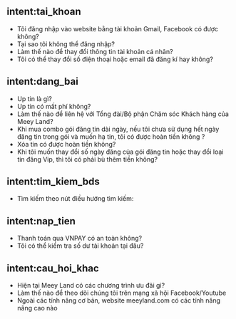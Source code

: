 ﻿## intent:tai_khoan
 - Tôi đăng nhập vào website bằng tài khoản Gmail, Facebook có được không? 
 - Tại sao tôi không thể đăng nhập?
 - Làm thế nào để thay đổi thông tin tài khoản cá nhân?
 - Tôi có thể thay đổi số điện thoại hoặc email đã đăng kí hay không? 
## intent:dang_bai
 - Up tin là gì?
 - Up tin có mất phí không?
 - Làm thế nào để liên hệ với Tổng đài/Bộ phận Chăm sóc Khách hàng của Meey Land?
 - Khi mua combo gói đăng tin dài ngày, nếu tôi chưa sử dụng hết ngày đăng tin trong gói và muốn hạ tin, tôi có được hoàn tiền không ?
 - Xóa tin có được hoàn tiền không?
 - Khi tôi muốn thay đổi số ngày đăng của gói đăng tin hoặc thay đổi loại tin đăng Vip, thì tôi có phải bù thêm tiền không?
## intent:tim_kiem_bds
 - Tìm kiếm theo nút điều hướng tìm kiếm: 
## intent:nap_tien
 - Thanh toán qua VNPAY có an toàn không?
 - Tôi có thể kiểm tra số dư tài khoản tại đâu? 
## intent:cau_hoi_khac
 - Hiện tại Meey Land có các chương trình ưu đãi gì?
 - Làm thế nào để theo dõi chúng tôi trên mạng xã hội Facebook/Youtube
 - Ngoài các tính năng cơ bản, website meeyland.com có các tính năng nâng cao nào
